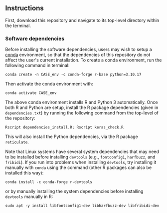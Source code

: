 
## Instructions

First, download this repository and navigate to its top-level directory within the terminal.

### Software dependencies

Before installing the software dependencies, users may wish to setup a [conda](https://docs.conda.io/projects/conda/en/latest/user-guide/install/linux.html) environment, so that the dependencies of this repository do not affect the user's current installation. To create a conda environment, run the following command in terminal:

```
conda create -n CASE_env -c conda-forge r-base python=3.10.17
```

Then activate the conda environment with:

```
conda activate CASE_env
```

The above conda environment installs R and Python 3 automatically. Once both R and Python are setup, install the R package dependencies (given in `dependencies.txt`) by running the following command from the top-level of the repository:

```
Rscript dependencies_install.R; Rscript keras_check.R 
```
This will also install the Python dependencies, via the R package `reticulate`.

Note that Linux systems have several system dependencies that may need to be installed before installing `devtools` (e.g., `fontconfig1`, `harfbuzz`, and `fribidi`). If you run into problems when installing `devtools`, try installing it manually with  `conda` using the command (other R packages can also be installed this way):

```
conda install -c conda-forge r-devtools
```

or by manually installing the system dependencies before installing `devtools` manually in R:

```
sudo apt -y install libfontconfig1-dev libharfbuzz-dev libfribidi-dev
```

